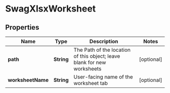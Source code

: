 
# SwagXlsxWorksheet

## Properties
Name | Type | Description | Notes
------------ | ------------- | ------------- | -------------
**path** | **String** | The Path of the location of this object; leave blank for new worksheets |  [optional]
**worksheetName** | **String** | User-facing name of the worksheet tab |  [optional]



